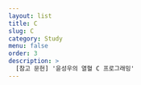 ```yaml
---
layout: list
title: C
slug: C
category: Study
menu: false
order: 3
description: >
  [참고 문헌] '윤성우의 열혈 C 프로그래밍'
---
```

